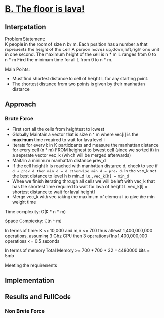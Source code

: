 # [B. The floor is lava!](https://codeforces.com/gym/104782/problem/B)

## Interpetation
Problem Statement: <br>
K people in the room of size n by m. Each position has a number a that represents the height of the cell. A person moves up,down,left,right one unit in one second. The maximum height of the cell is n * m. L ranges from 0 to n * m
Find the minimum time for all L from 0 to n * m.

Main Points:
- Must find shortest distance to cell of height L for any starting point. 
- The shortest distance from two points is given by their manhattan distance

## Approach
### Brute Force
- First sort all the cells from heightest to lowest 
- Globally Maintain a vector that is size n * m where vec[i] is the <b>maximum</b> time required to wait for lava level i
- Iterate for every k in K participants and measure the manhattan distance for every cell (n * m) FROM heighest to lowest cell (since we sorted it) in a seperate vector vec_k (which will be merged afterwards)
- Maitain a minimum manhattan distance prev_d
- If the cell height h is reached with manhattan distance d, check to see if `d < prev_d then min_d = d otherwise min_d = prev_d`. In the vec_k set the best distance to level h is min_d i.e., `vec_k[h] = min_d`
- When we finish iterating through all cells we will be left with vec_k that has the shortest time required to wait for lava of height l. vec_k[l] = shortest distance to wait for laval height l
- Merge vec_k with vec taking the maximum of element i to give the min weight time

Time complexity: O(K * n * m)

Space Complexity: O(n * m)

In terms of time:
K <= 10,000 and m,n <= 700 thus atleast 1,400,000,000 operations, assuming 3 Ghz CPU then 3 operations/1ns  1,400,000,000 operations <= 0.5 seconds 

In terms of memory Total Memory >= 700 * 700 * 32 = 4480000 bits = 5mb

Meeting the requirements

## Implementation


## Results and FullCode



### Non Brute Force